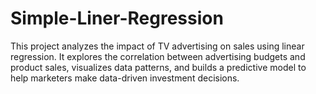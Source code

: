 # Simple-Liner-Regression
This project analyzes the impact of TV advertising on sales using linear regression. It explores the correlation between advertising budgets and product sales, visualizes data patterns, and builds a predictive model to help marketers make data-driven investment decisions.
